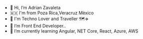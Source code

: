 - 👋 Hi, I’m Adrian Zavaleta
- 🇲🇽 I'm from Poza Rica,Veracruz Mèxico
- 🎵 I'm Techno Lover and Traveller 🗺️✈️
- 👀 I’m Front End Developer..
- 🌱 I’m currently learning Angular, NET Core, React, Azure, AWS

<!---
Zavcorp/Zavcorp is a ✨ special ✨ repository because its `README.md` (this file) appears on your GitHub profile.
You can click the Preview link to take a look at your changes.
--->
